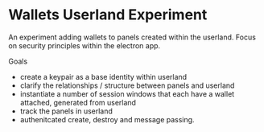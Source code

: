 # Wallets Userland Experiment

An experiment adding wallets to panels created within the userland. Focus on security principles within the electron app.

Goals

- create a keypair as a base identity within userland
- clarify the relationships / structure between panels and userland
- instantiate a number of session windows that each have a wallet attached, generated from userland
- track the panels in userland
- authenitcated create, destroy and message passing.
